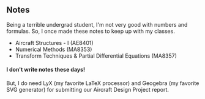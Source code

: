 ## Notes

Being a terrible undergrad student, I'm not very good with numbers and formulas. So, I once made these notes to keep up with my classes.

- Aircraft Structures - I (AE8401)
- Numerical Methods (MA8353)
- Transform Techniques & Partial Differential Equations (MA8357)

#### I don't write notes these days!

But, I do need LyX (my favorite LaTeX processor) and Geogebra (my favorite SVG generator) for submitting our Aircraft Design Project report.
